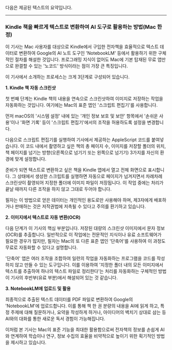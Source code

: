 다음은 제공된 텍스트의 요약입니다.

---

### Kindle 책을 빠르게 텍스트로 변환하여 AI 도구로 활용하는 방법(Mac 한정)

이 기사는 Mac 사용자를 대상으로 Kindle에서 구입한 전자책을 효율적으로 텍스트 데이터로 변환하여 Google의 AI 노트 도구인 'NotebookLM' 등에서 활용하기 위한 구체적인 절차를 해설한 것입니다. 프로그래밍 지식이 없어도 Mac에 기본 탑재된 무료 앱만으로 완결할 수 있는 '노코드' 방식이라는 점이 가장 큰 특징입니다.

이 기사에서 소개하는 프로세스는 크게 3단계로 구성되어 있습니다.

**1. Kindle 책 자동 스크린샷**

첫 번째 단계는 Kindle 책의 내용을 연속으로 스크린샷하여 이미지로 저장하는 작업을 자동화하는 것입니다. 여기에는 Mac의 표준 앱인 '스크립트 편집기'를 사용합니다.

먼저 macOS의 '시스템 설정' 내에 있는 '개인 정보 보호 및 보안' 항목에서 '손쉬운 사용'이나 '화면 기록' 등이 '스크립트 편집기'에서의 조작을 허용하도록 설정을 변경합니다.

다음으로 스크립트 편집기를 실행하여 기사에서 제공하는 AppleScript 코드를 붙여넣습니다. 이 코드 내에서 촬영하고 싶은 책의 총 페이지 수, 이미지를 저장할 폴더의 위치, 책 페이지를 넘기는 방향(오른쪽으로 넘기기 또는 왼쪽으로 넘기기) 3가지를 자신의 환경에 맞게 설정합니다.

준비가 되면 텍스트로 변환하고 싶은 책을 Kindle 앱에서 열고 전체 화면으로 표시합니다. 그 상태에서 생성한 스크립트를 실행하면 자동으로 페이지가 넘겨지면서 차례차례 스크린샷이 촬영되어 지정한 폴더에 이미지 파일이 저장됩니다. 이 작업 중에는 처리가 끝날 때까지 다른 조작을 하지 않고 그대로 두어야 합니다.

필자는 이 방법으로 얻은 데이터는 개인적인 용도로만 사용해야 하며, 제3자에게 배포하거나 판매하는 것은 저작권법에 저촉될 수 있다고 주의를 환기하고 있습니다.

**2. 이미지에서 텍스트로 자동 변환(OCR)**

다음 단계가 이 기사의 핵심 부분입니다. 저장된 대량의 스크린샷 이미지에서 문자 정보(OCR)를 추출합니다. 일반적으로 이 작업에는 전문적인 지식이나 유료 소프트웨어가 필요한 경우가 많지만, 필자는 Mac의 또 다른 표준 앱인 '단축어'를 사용하여 이 과정도 무료로 자동화할 수 있다고 설명합니다.

'단축어' 앱은 여러 조작을 조합하여 일련의 작업을 자동화하는 프로그램을 코드를 작성하지 않고 만들 수 있는 도구입니다. 이를 이용하여 '지정한 폴더 내의 모든 이미지에서 텍스트를 추출하여 하나의 텍스트 파일로 정리한다'는 처리를 자동화하는 구체적인 방법이 기사의 후반부(유료 부분)에서 해설되어 있는 것 같습니다.

**3. NotebookLM에 업로드 및 활용**

최종적으로 추출된 텍스트 데이터를 PDF 파일로 변환하여 Google의 'NotebookLM'에 업로드합니다. 이를 통해 책 한 권 분량의 내용을 AI에 읽게 하고, 특정 주제에 대해 질문하거나, 요약을 작성하게 하거나, 아이디어의 벽치기 상대로 삼는 등 AI와의 대화를 통한 새로운 독서 경험이 가능해집니다.

이처럼 본 기사는 Mac의 표준 기능을 최대한 활용함으로써 전자책의 정보를 손쉽게 AI와 연계하여 학습이나 연구, 정보 수집의 효율을 비약적으로 높이기 위한 획기적인 방법을 제시하고 있습니다.